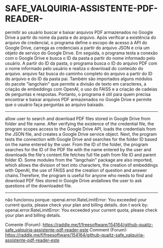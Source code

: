 # SAFE_VALQUIRIA-ASSISTENTE-PDF-READER-
permitir ao usuário buscar e baixar arquivos PDF armazenados no Google Drive a partir do nome da pasta e do arquivo. Após verificar a existência do arquivo de credencial, o programa define o escopo de acesso à API do Google Drive, carrega as credenciais a partir do arquivo JSON e cria um objeto de serviço do Google Drive. Em seguida, o programa testa a conexão com o Google Drive e busca o ID da pasta a partir do nome informado pelo usuário. A partir do ID da pasta, o programa busca o ID do arquivo PDF com o nome informado pelo usuário e realiza o download do conteúdo do arquivo.
arquivo faz busca do caminho completo do arquivo a partir do ID do arquivo e do ID da pasta pai. Também são importados alguns módulos do pacote "langchain" que permite a divisão de texto em caracteres, a criação de embeddings com OpenAI, o uso do FAISS e a criação de cadeias de perguntas e respostas.
Portanto, o programa é útil para quem precisa encontrar e baixar arquivos PDF armazenados no Google Drive e permite que o usuário faça perguntas ao arquivo baixado.
***
allow user to search and download PDF files stored in Google Drive from folder and file name. After verifying the existence of the credential file, the program scopes access to the Google Drive API, loads the credentials from the JSON file, and creates a Google Drive service object. Next, the program tests the connection with Google Drive and searches for the folder ID based on the name entered by the user. From the ID of the folder, the program searches for the ID of the PDF file with the name entered by the user and downloads the file's content.file fetches full file path from file ID and parent folder ID. Some modules from the "langchain" package are also imported, which allows the division of text into characters, the creation of embeddings with OpenAI, the use of FAISS and the creation of question and answer chains.Therefore, the program is useful for anyone who needs to find and download PDF files stored in Google Drive andallows the user to ask questions of the downloaded file.
***
não funcionou porque: openai.error.RateLimitError: You exceeded your current quota, please check your plan and billing details.
don t work by: openai.error.RateLimitError: You exceeded your current quota, please check your plan and billing details.

Comente (Forum): https://raddle.me/f/freesoftware/154164/github-quaitz-safe_valquiria-assistente-pdf-reader-este
Comment (Forum): https://raddle.me/f/freesoftware/154164/github-quaitz-safe_valquiria-assistente-pdf-reader-este
